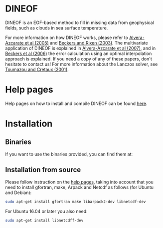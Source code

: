 # DINEOF
DINEOF is an EOF-based method to fill in missing data from geophysical fields, such as clouds in sea surface temperature. 

For more information on how DINEOF works, please refer to [Alvera-Azcarate et al (2005)](http://hdl.handle.net/2268/4296) and [Beckers and Rixen (2003)](http://hdl.handle.net/2268/4291). The multivariate application of DINEOF is explained in [Alvera-Azcarate et al (2007)](http://hdl.handle.net/2268/9485), and in [Beckers et al (2006)](http://www.ocean-sci.net/2/183/2006/os-2-183-2006.pdf) the error calculation using an optimal interpolation approach is explained. If you need a copy of any of these papers, don't hesitate to contact us! For more information about the Lanczos solver, see [Toumazou and Cretaux (2001)](https://doi.org/10.1175/1520-0493(2001)129%3C1243:UALEIT%3E2.0.CO;2). 

 
# Help pages
Help pages on how to install and compile DINEOF can be found [here](http://modb.oce.ulg.ac.be/DINEOF).


# Installation
## Binaries
If you want to use the binaries provided, you can find them at: 

## Installation from source
Please follow instruction on the [help pages](http://modb.oce.ulg.ac.be/DINEOF), taking into account that you need to install gfortran, make, Arpack and Netcdf as follows (for Ubuntu and Debian):

```bash
sudo apt-get install gfortran make libarpack2-dev libnetcdf-dev 
```
For Ubuntu 16.04 or later you also need:

```bash
sudo apt-get install libnetcdff-dev 
```
